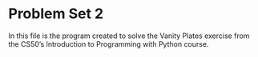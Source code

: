 # Problem Set 2
In this file is the program created to solve the Vanity Plates exercise from the CS50’s Introduction to Programming with Python course.
